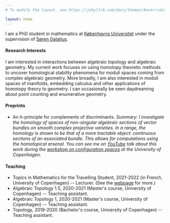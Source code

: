 ```yaml
---
# To modify the layout, see https://jekyllrb.com/docs/themes/#overriding-theme-defaults

layout: home
---
```


I am a PhD student in mathematics at [Københavns Universitet](https://geotop.math.ku.dk/) under the supervision of [Søren Galatius](https://sorengalatius.com/).

#### **Research Interests**
I am interested in interactions between algebraic topology and algebraic geometry. My current work focuses on using homotopy theoretic methods to uncover homological stability phenomena for moduli spaces coming from complex algebraic geometry. More broadly, I am also interested in moduli spaces of manifolds, embedding calculus and other applications of homotopy theory to geometry. I can occasionally be seen daydreaming about point counting and enumerative geometry.


#### **Preprints**

* An h-principle for complements of discriminants. *Summary: I investigate the homology of spaces of non-singular algebraic sections of vector bundles on smooth complex projective varieties. In a range, the homology is shown to be that of a more tractable object: continuous sections of an associated bundle. This allows for computations using the homotopical arsenal. You can see me on [YouTube](https://www.youtube.com/watch?v=y-IGGlVkj0k) talk about this work during the [workshop on configuration spaces](https://www.math.ku.dk/english/calendar/events/hhcs/) at the University of Copenhagen.*

#### **Teaching**

* Topics in Mathematics for the Travelling Student, 2021-2022 (in French, University of Copenhagen) -- Lecturer. (See the [webpage](https://www.math.ku.dk/uddannelser/for-the-traveling-student/) for more.)
* Algebraic Topology 1.5, 2020-2021 (Master's course, University of Copenhagen) -- Teaching assistant.  
* Algebraic Topology 1, 2020-2021 (Master's course, University of Copenhagen) -- Teaching assistant.  
* Topology, 2019-2020 (Bachelor's course, University of Copenhagen) -- Teaching assistant.  